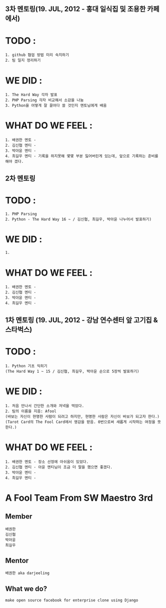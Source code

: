 ## 3차 멘토링(19. JUL, 2012 - 홍대 일식집 및 조용한 카페에서)
# TODO : 
	1. github 협업 방법 미리 숙지하기
	2. 팀 일지 정리하기
	

# WE DID :
	1. The Hard Way 각자 발표
	2. PHP Parsing 각자 비교해서 소감을 나눔
	3. Python을 어떻게 잘 끌어다 쓸 것인지 멘토님에게 배움
	

# WHAT DO WE FEEL :
	1. 배권한 멘토 - 
	2. 김신협 멘티 - 
	3. 박아윤 멘티 -
	4. 최길우 멘티 - 기록을 하지못해 몇몇 부분 잃어버린게 있는데, 앞으로 기록하는 준비를 해야 겠다.
	


## 2차 멘토링
# TODO :
	1. PHP Parsing
	2. Python - The Hard Way 16 ~ / 김신협, 최길우, 박아윤 나누어서 발표하기)

# WE DID :
	1. 

# WHAT DO WE FEEL :
	1. 배권한 멘토 - 
	2. 김신협 멘티 - 
	3. 박아윤 멘티 -
	4. 최길우 멘티 -



## 1차 멘토링 (19. JUL, 2012 - 강남 연수센터 앞 고기집 & 스타벅스) 
# TODO : 
	1. Python 기초 익히기 
	(The Hard Way 1 ~ 15 / 김신협, 최길우, 박아윤 순으로 5장씩 발표하기)

# WE DID :
	1. 처음 만나서 간단한 소개와 저녁을 먹었다.
	2. 팀의 이름을 지음: Afool
	(바보는 자신이 현명한 사람이 되려고 하지만, 현명한 사람은 자신이 바보가 되고자 한다.)
	(Tarot Card의 The Fool Card에서 영감을 받음. 0번으로써 새롭게 시작하는 여정을 뜻 한다.)

# WHAT DO WE FEEL :
	1. 배권한 멘토 - 장소 선정에 아쉬움이 있었다.
	2. 김신협 멘티 - 아윤 멘티님이 조금 더 말을 했으면 좋겠다.
	3. 박아윤 멘티 -
	4. 최길우 멘티 -



# A Fool Team From SW Maestro 3rd
## Member
	배권한
	김신협
	박아윤
	최길우
## Mentor
    배권한 aka darjeeling
    
## What we do?
	make open source facebook for enterprise clone using Django
